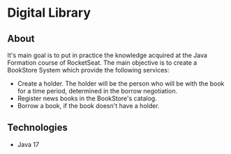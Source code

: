 # Digital Library

## About

It's main goal is to put in practice the knowledge acquired at the Java
Formation course of RocketSeat. The main objective is to create a BookStore System which provide
the following services:

- Create a holder. The holder will be the person who will be with the book
for a time period, determined in the borrow negotiation.
- Register news books in the BookStore's catalog.
- Borrow a book, if the book doesn't have a holder.

## Technologies

- Java 17